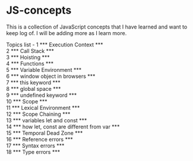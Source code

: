 ﻿# JS-concepts

This is a collection of JavaScript concepts that I have learned and want to keep log of.
I will be adding more as I learn more.

Topics list -
1	***	Execution Context	***	<br />
2	***	Call Stack	***	<br />
3	***	Hoisting	***	<br />
4	***	Functions	***	<br />
5	***	Variable Environment	***	<br />
6	***	window object in browsers	***	<br />
7	***	this keyword	***	<br />
8	***	global space	***	<br />
9	***	undefined keyword	***	<br />
10	***	Scope	***	<br />
11	***	Lexical Environment	***	<br />
12	***	Scope Chaining	***	<br />
13	***	variables let and const	***	<br />
14	***	how let, const are different from var	***	<br />
15	***	Temporal Dead Zone	***	<br />
16	***	Reference errors	***	<br />
17	***	Syntax errors	***	<br />
18	***	Type errors	***	<br />
